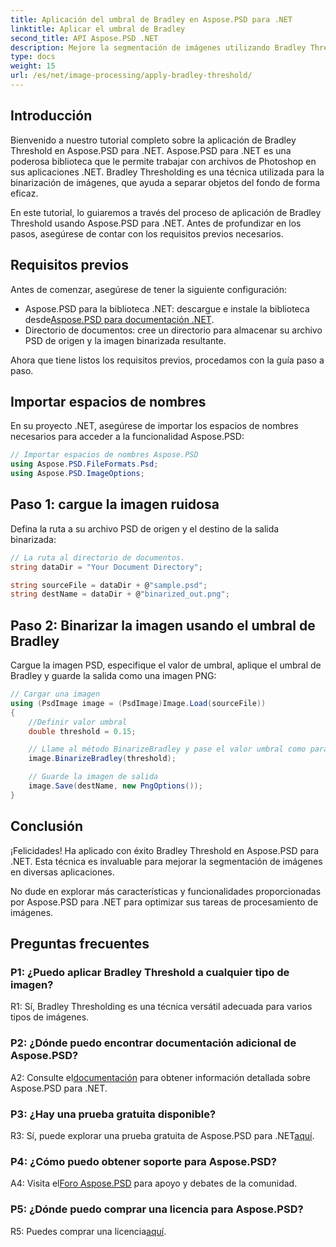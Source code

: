 ```yaml
---
title: Aplicación del umbral de Bradley en Aspose.PSD para .NET
linktitle: Aplicar el umbral de Bradley
second_title: API Aspose.PSD .NET
description: Mejore la segmentación de imágenes utilizando Bradley Threshold en Aspose.PSD para .NET. Una guía paso a paso para una binarización efectiva.
type: docs
weight: 15
url: /es/net/image-processing/apply-bradley-threshold/
---
```

## Introducción

Bienvenido a nuestro tutorial completo sobre la aplicación de Bradley Threshold en Aspose.PSD para .NET. Aspose.PSD para .NET es una poderosa biblioteca que le permite trabajar con archivos de Photoshop en sus aplicaciones .NET. Bradley Thresholding es una técnica utilizada para la binarización de imágenes, que ayuda a separar objetos del fondo de forma eficaz.

En este tutorial, lo guiaremos a través del proceso de aplicación de Bradley Threshold usando Aspose.PSD para .NET. Antes de profundizar en los pasos, asegúrese de contar con los requisitos previos necesarios.

## Requisitos previos

Antes de comenzar, asegúrese de tener la siguiente configuración:

-  Aspose.PSD para la biblioteca .NET: descargue e instale la biblioteca desde[Aspose.PSD para documentación .NET](https://reference.aspose.com/psd/net/).
- Directorio de documentos: cree un directorio para almacenar su archivo PSD de origen y la imagen binarizada resultante.

Ahora que tiene listos los requisitos previos, procedamos con la guía paso a paso.

## Importar espacios de nombres

En su proyecto .NET, asegúrese de importar los espacios de nombres necesarios para acceder a la funcionalidad Aspose.PSD:

```csharp
// Importar espacios de nombres Aspose.PSD
using Aspose.PSD.FileFormats.Psd;
using Aspose.PSD.ImageOptions;
```

## Paso 1: cargue la imagen ruidosa

Defina la ruta a su archivo PSD de origen y el destino de la salida binarizada:

```csharp
// La ruta al directorio de documentos.
string dataDir = "Your Document Directory";

string sourceFile = dataDir + @"sample.psd";
string destName = dataDir + @"binarized_out.png";
```

## Paso 2: Binarizar la imagen usando el umbral de Bradley

Cargue la imagen PSD, especifique el valor de umbral, aplique el umbral de Bradley y guarde la salida como una imagen PNG:

```csharp
// Cargar una imagen
using (PsdImage image = (PsdImage)Image.Load(sourceFile))
{
    //Definir valor umbral
    double threshold = 0.15;

    // Llame al método BinarizeBradley y pase el valor umbral como parámetro
    image.BinarizeBradley(threshold);

    // Guarde la imagen de salida
    image.Save(destName, new PngOptions());
}
```

## Conclusión

¡Felicidades! Ha aplicado con éxito Bradley Threshold en Aspose.PSD para .NET. Esta técnica es invaluable para mejorar la segmentación de imágenes en diversas aplicaciones.

No dude en explorar más características y funcionalidades proporcionadas por Aspose.PSD para .NET para optimizar sus tareas de procesamiento de imágenes.

## Preguntas frecuentes

### P1: ¿Puedo aplicar Bradley Threshold a cualquier tipo de imagen?

R1: Sí, Bradley Thresholding es una técnica versátil adecuada para varios tipos de imágenes.

### P2: ¿Dónde puedo encontrar documentación adicional de Aspose.PSD?

 A2: Consulte el[documentación](https://reference.aspose.com/psd/net/) para obtener información detallada sobre Aspose.PSD para .NET.

### P3: ¿Hay una prueba gratuita disponible?

 R3: Sí, puede explorar una prueba gratuita de Aspose.PSD para .NET[aquí](https://releases.aspose.com/).

### P4: ¿Cómo puedo obtener soporte para Aspose.PSD?

 A4: Visita el[Foro Aspose.PSD](https://forum.aspose.com/c/psd/34) para apoyo y debates de la comunidad.

### P5: ¿Dónde puedo comprar una licencia para Aspose.PSD?

 R5: Puedes comprar una licencia[aquí](https://purchase.aspose.com/buy).